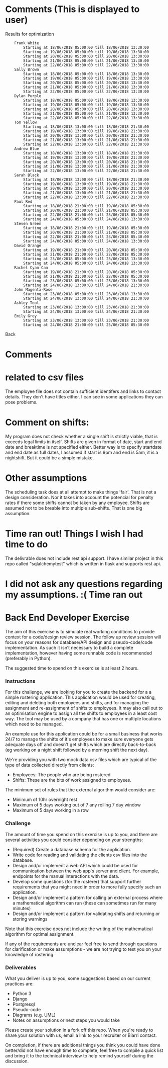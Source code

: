 # Comments (This is displayed to user)
Results for optimization

        Frank White
            Starting at 18/06/2018 05:00:00 till 18/06/2018 13:30:00
            Starting at 19/06/2018 05:00:00 till 19/06/2018 13:30:00
            Starting at 20/06/2018 05:00:00 till 20/06/2018 13:30:00
            Starting at 21/06/2018 05:00:00 till 21/06/2018 13:30:00
            Starting at 22/06/2018 05:00:00 till 22/06/2018 13:30:00
        Sally Brown
            Starting at 18/06/2018 05:00:00 till 18/06/2018 13:30:00
            Starting at 19/06/2018 05:00:00 till 19/06/2018 13:30:00
            Starting at 20/06/2018 05:00:00 till 20/06/2018 13:30:00
            Starting at 21/06/2018 05:00:00 till 21/06/2018 13:30:00
            Starting at 22/06/2018 05:00:00 till 22/06/2018 13:30:00
        Dylan Purple
            Starting at 18/06/2018 05:00:00 till 18/06/2018 13:30:00
            Starting at 19/06/2018 05:00:00 till 19/06/2018 13:30:00
            Starting at 20/06/2018 05:00:00 till 20/06/2018 13:30:00
            Starting at 21/06/2018 05:00:00 till 21/06/2018 13:30:00
            Starting at 22/06/2018 05:00:00 till 22/06/2018 13:30:00
        Tom Yellow
            Starting at 18/06/2018 13:00:00 till 18/06/2018 21:30:00
            Starting at 19/06/2018 13:00:00 till 19/06/2018 21:30:00
            Starting at 20/06/2018 13:00:00 till 20/06/2018 21:30:00
            Starting at 21/06/2018 13:00:00 till 21/06/2018 21:30:00
            Starting at 22/06/2018 13:00:00 till 22/06/2018 21:30:00
        Andrew Blue
            Starting at 18/06/2018 13:00:00 till 18/06/2018 21:30:00
            Starting at 19/06/2018 13:00:00 till 19/06/2018 21:30:00
            Starting at 20/06/2018 13:00:00 till 20/06/2018 21:30:00
            Starting at 21/06/2018 13:00:00 till 21/06/2018 21:30:00
            Starting at 22/06/2018 13:00:00 till 22/06/2018 21:30:00
        Sarah Black
            Starting at 18/06/2018 13:00:00 till 18/06/2018 21:30:00
            Starting at 19/06/2018 13:00:00 till 19/06/2018 21:30:00
            Starting at 20/06/2018 13:00:00 till 20/06/2018 21:30:00
            Starting at 21/06/2018 13:00:00 till 21/06/2018 21:30:00
            Starting at 22/06/2018 13:00:00 till 22/06/2018 21:30:00
        Paul Red
            Starting at 18/06/2018 21:00:00 till 19/06/2018 05:30:00
            Starting at 20/06/2018 21:00:00 till 21/06/2018 05:30:00
            Starting at 22/06/2018 21:00:00 till 23/06/2018 05:30:00
            Starting at 24/06/2018 05:00:00 till 24/06/2018 13:30:00
        Steven Green
            Starting at 18/06/2018 21:00:00 till 19/06/2018 05:30:00
            Starting at 20/06/2018 21:00:00 till 21/06/2018 05:30:00
            Starting at 22/06/2018 21:00:00 till 23/06/2018 05:30:00
            Starting at 24/06/2018 05:00:00 till 24/06/2018 13:30:00
        David Orange
            Starting at 19/06/2018 21:00:00 till 20/06/2018 05:30:00
            Starting at 21/06/2018 21:00:00 till 22/06/2018 05:30:00
            Starting at 23/06/2018 05:00:00 till 23/06/2018 13:30:00
            Starting at 24/06/2018 05:00:00 till 24/06/2018 13:30:00
        Rachel Cyan Can
            Starting at 19/06/2018 21:00:00 till 20/06/2018 05:30:00
            Starting at 21/06/2018 21:00:00 till 22/06/2018 05:30:00
            Starting at 23/06/2018 05:00:00 till 23/06/2018 13:30:00
            Starting at 24/06/2018 13:00:00 till 24/06/2018 21:30:00
        John Magenta-Rose
            Starting at 23/06/2018 05:00:00 till 23/06/2018 13:30:00
            Starting at 24/06/2018 13:00:00 till 24/06/2018 21:30:00
        Ashley Teal
            Starting at 23/06/2018 13:00:00 till 23/06/2018 21:30:00
            Starting at 24/06/2018 13:00:00 till 24/06/2018 21:30:00
        Emily Grey
            Starting at 23/06/2018 13:00:00 till 23/06/2018 21:30:00
            Starting at 24/06/2018 21:00:00 till 25/06/2018 05:30:00

Back 

# Comments
# related to csv files
The employee file does not contain sufficient identifers and links to contact details. They don't have titles either. I can see in some applications they can pose problems.
# Comment on shifts:
My program does not check whether a single shift is strictly viable, that is exceeds legal limits in itself. 
Shifts are given in format of date, start and end date and breaktime is not specified either. Better way is to specify startdate and end date as full dates, I assumed if start is 9pm and end is 5am, it is a nightshift. But it could be a simple mistake. 
# Other assumptions
The scheduling task does at all attempt to make things 'fair'. That is not a design consideration. Nor it takes into account the potencial for penalty rates if there some shifts cannot be taken by any employee. 
Shifts are assumed not to be breable into multiple sub-shifts. That is one big assumption. 
# Time ran out! Things I wish I had time to do
The delivrable does not include rest api support. I have similar project in this repo called "sqlalchemytest" which is written in flask and supports rest api. 
# I did not ask any questions regarding my assumptions. :( Time ran out





# Back End Developer Exercise

The aim of this exercise is to simulate real working conditions to provide context for a code/design review session. The follow up review session will focus on your reasons for database/API design and pseudo-code/code implementation. As such it isn’t necessary to build a complete implementation, however having some runnable code is recommended (preferably in Python).

The suggested time to spend on this exercise is at least 2 hours.

### Instructions

For this challenge, we are looking for you to create the backend for a a simple rostering application. This application would be used for creating, editing and deleting both employees and shifts, and for managing the assignment and re-assignment of shifts to employees. It may also call out to an optimisation engine to assign all the shifts to employees in a least cost way. The tool may be used by a company that has one or multiple locations which need to be managed.

An example use for this application could be for a small business that works 24/7 to manage the shifts of it's employees to make sure everyone gets adequate days off and doesn't get shifts which are directly back-to-back (eg working on a night shift followed by a morning shift the next day).

We're providing you with two mock data csv files which are typical of the type of data collected directly from clients:

- Employees: The people who are being rostered
- Shifts: These are the bits of work assigned to employees.

The minimum set of rules that the external algorithm would consider are:
- Minimum of 10hr overnight rest
- Maximum of 5 days working out of 7 any rolling 7 day window
- Maximum of 5 days working in a row

### Challenge

The amount of time you spend on this exercise is up to you, and there are several activities you could consider depending on your strengths:

- (Required) Create a database schema for the application.
- Write code for reading and validating the clients csv files into the database.
- Design and/or implement a web API which could be used for communication between the web app's server and client. For example, endpoints for the manual interactions with the data.
- Develop some questions (for the rosterer) that support further requirements that you might need in order to more fully specify such an application.
- Design and/or implement a pattern for calling an external process where a mathematical algorithm can run (these can sometimes run for many minutes)
- Design and/or implement a pattern for validating shifts and returning or storing warnings

Note that this exercise does not include the writing of the mathematical algorithm for optimal assignment.

If any of the requirements are unclear feel free to send through questions for clarification or make assumptions - we are not trying to test you on your knowledge of rostering.

### Deliverables

What you deliver is up to you, some suggestions based on our current practices are:

- Python 3
- Django
- Postgresql
- Pseudo-code
- Diagrams (e.g. UML)
- Notes on assumptions or next steps you would take

Please create your solution in a fork off this repo. When you're ready to share your solution with us, email a link to your recruiter or Biarri contact.

On completion, if there are additional things you think you could have done better/did not have enough time to complete, feel free to compile a quick list and bring it to the technical interview to help remind yourself during the discussion.


